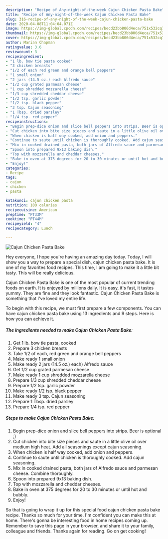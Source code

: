 ```yaml
---
description: "Recipe of Any-night-of-the-week Cajun Chicken Pasta Bake"
title: "Recipe of Any-night-of-the-week Cajun Chicken Pasta Bake"
slug: 316-recipe-of-any-night-of-the-week-cajun-chicken-pasta-bake
date: 2020-04-08T11:04:04.071Z
image: https://img-global.cpcdn.com/recipes/becd23bb806d4eca/751x532cq70/cajun-chicken-pasta-bake-recipe-main-photo.jpg
thumbnail: https://img-global.cpcdn.com/recipes/becd23bb806d4eca/751x532cq70/cajun-chicken-pasta-bake-recipe-main-photo.jpg
cover: https://img-global.cpcdn.com/recipes/becd23bb806d4eca/751x532cq70/cajun-chicken-pasta-bake-recipe-main-photo.jpg
author: Marian Chapman
ratingvalue: 3.6
reviewcount: 3
recipeingredient:
- "1 lb. bow tie pasta cooked"
- "3 chicken breasts"
- "1/2 of each red green and orange bell peppers"
- "1 small onion"
- "2 jars (14.5 oz.) each Alfredo sauce"
- "1/2 cup grated parmesan cheese"
- "1 cup shredded mozzarella cheese"
- "1/3 cup shredded cheddar cheese"
- "1/2 tsp. garlic powder"
- "1/2 tsp. black pepper"
- "3 tsp. Cajun seasoning"
- "1 Tbsp. dried parsley"
- "1/4 tsp. red pepper"
recipeinstructions:
- "Begin prep-dice onion and slice bell peppers into strips. Beer is optional ;)"
- "Cut chicken into bite size pieces and saute in a little olive oil over medium high heat. Add all seasonings except cajun seasoning."
- "When chicken is half way cooked, add onion and peppers."
- "Continue to saute until chicken is thoroughly cooked. Add cajun seasoning."
- "Mix in cooked drained pasta, both jars of Alfredo sauce and parmesan cheese. Combine thoroughly."
- "Spoon into prepared 9x13 baking dish."
- "Top with mozzarella and cheddar cheeses."
- "Bake in oven at 375 degrees for 20 to 30 minutes or until hot and bubbly."
- "Enjoy!"
categories:
- Recipe
tags:
- cajun
- chicken
- pasta

katakunci: cajun chicken pasta 
nutrition: 100 calories
recipecuisine: American
preptime: "PT33M"
cooktime: "PT44M"
recipeyield: "4"
recipecategory: Lunch

---
```



![Cajun Chicken Pasta Bake](https://img-global.cpcdn.com/recipes/becd23bb806d4eca/751x532cq70/cajun-chicken-pasta-bake-recipe-main-photo.jpg)

Hey everyone, I hope you're having an amazing day today. Today, I will show you a way to prepare a special dish, cajun chicken pasta bake. It is one of my favorites food recipes. This time, I am going to make it a little bit tasty. This will be really delicious.

Cajun Chicken Pasta Bake is one of the most popular of current trending foods on earth. It is enjoyed by millions daily. It is easy, it's fast, it tastes yummy. They are fine and they look fantastic. Cajun Chicken Pasta Bake is something that I've loved my entire life.




To begin with this recipe, we must first prepare a few components. You can have cajun chicken pasta bake using 13 ingredients and 9 steps. Here is how you can achieve it.

<!--inarticleads1-->

##### The ingredients needed to make Cajun Chicken Pasta Bake:

1. Get 1 lb. bow tie pasta, cooked
1. Prepare 3 chicken breasts
1. Take 1/2 of each, red green and orange bell peppers
1. Make ready 1 small onion
1. Make ready 2 jars (14.5 oz.) each) Alfredo sauce
1. Get 1/2 cup grated parmesan cheese
1. Make ready 1 cup shredded mozzarella cheese
1. Prepare 1/3 cup shredded cheddar cheese
1. Prepare 1/2 tsp. garlic powder
1. Make ready 1/2 tsp. black pepper
1. Make ready 3 tsp. Cajun seasoning
1. Prepare 1 Tbsp. dried parsley
1. Prepare 1/4 tsp. red pepper




<!--inarticleads2-->

##### Steps to make Cajun Chicken Pasta Bake:

1. Begin prep-dice onion and slice bell peppers into strips. Beer is optional ;)
1. Cut chicken into bite size pieces and saute in a little olive oil over medium high heat. Add all seasonings except cajun seasoning.
1. When chicken is half way cooked, add onion and peppers.
1. Continue to saute until chicken is thoroughly cooked. Add cajun seasoning.
1. Mix in cooked drained pasta, both jars of Alfredo sauce and parmesan cheese. Combine thoroughly.
1. Spoon into prepared 9x13 baking dish.
1. Top with mozzarella and cheddar cheeses.
1. Bake in oven at 375 degrees for 20 to 30 minutes or until hot and bubbly.
1. Enjoy!




So that is going to wrap it up for this special food cajun chicken pasta bake recipe. Thanks so much for your time. I'm confident you can make this at home. There's gonna be interesting food in home recipes coming up. Remember to save this page in your browser, and share it to your family, colleague and friends. Thanks again for reading. Go on get cooking!
